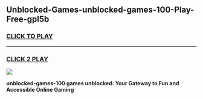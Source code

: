 
## Unblocked-Games-unblocked-games-100-Play-Free-gpl5b
<h3>
<a href="https://premium76.site?title=unblocked-games-100&ref=10A">CLICK TO PLAY</a></h3>
<hr>

<h3>
<a href="https://premium76.site?title=unblocked-games-100&ref=10A">CLICK 2 PLAY</a>
  
</h3>

<a href="https://premium76.site?title=unblocked-games-100&ref=10A"><img src="https://clearcache.store/games.png"></a>


**unblocked-games-100 games unblocked: Your Gateway to Fun and Accessible Online Gaming**
